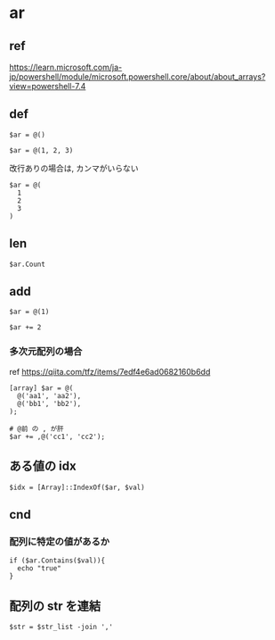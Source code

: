 
# ar


## ref

https://learn.microsoft.com/ja-jp/powershell/module/microsoft.powershell.core/about/about_arrays?view=powershell-7.4


## def

```
$ar = @()
```

```
$ar = @(1, 2, 3)
```

改行ありの場合は, カンマがいらない

```
$ar = @(
  1
  2
  3
)
```


## len

```
$ar.Count
```


## add

```
$ar = @(1)

$ar += 2
```

### 多次元配列の場合

ref
https://qiita.com/tfz/items/7edf4e6ad0682160b6dd

```
[array] $ar = @(
  @('aa1', 'aa2'),
  @('bb1', 'bb2'),
);

# @前 の , が肝
$ar += ,@('cc1', 'cc2');
```


## ある値の idx

```
$idx = [Array]::IndexOf($ar, $val)
```


## cnd

### 配列に特定の値があるか

```
if ($ar.Contains($val)){
  echo "true"
}
```


## 配列の str を連結

```
$str = $str_list -join ','
```


